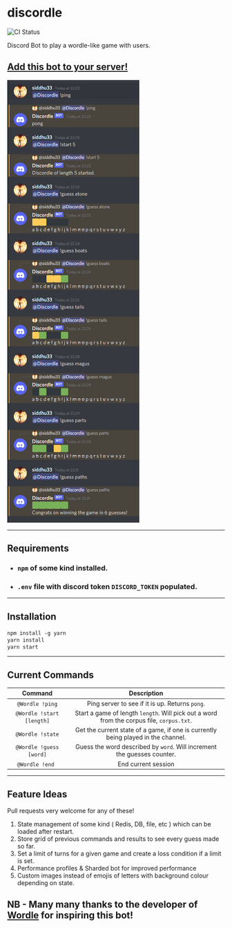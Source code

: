 # discordle 

![CI Status](https://github.com/siddhu33/discordle/actions/workflows/node.js.yml/badge.svg)

Discord Bot to play a wordle-like game with users. 

## [Add this bot to your server!](https://discord.com/oauth2/authorize?client_id=931245994681700453&permissions=292057982976&scope=bot)

![Image](images/wordle.png)

---
## Requirements

- ### `npm` of some kind installed.
- ### `.env` file with discord token `DISCORD_TOKEN` populated.
---
## Installation
```shell
npm install -g yarn
yarn install
yarn start
```
---
## Current Commands

|Command|Description|
|:-:|:-:|
|`@Wordle !ping`| Ping server to see if it is up. Returns `pong`.|
|`@Wordle !start [length]`| Start a game of length `length`. Will pick out a word from the corpus file, `corpus.txt`.|
|`@Wordle !state`| Get the current state of a game, if one is currently being played in the channel.|
|`@Wordle !guess [word]`| Guess the word described by `word`. Will increment the guesses counter.|
|`@Wordle !end `| End current session|

---
## Feature Ideas

Pull requests very welcome for any of these!

1. State management of some kind ( Redis, DB, file, etc ) which can be loaded after restart.
2. Store grid of previous commands and results to see every guess made so far.
3. Set a limit of turns for a given game and create a loss condition if a limit is set.
4. Performance profiles & Sharded bot for improved performance
5. Custom images instead of emojis of letters with background colour depending on state.

## NB - Many many thanks to the developer of [Wordle](https://www.powerlanguage.co.uk/wordle/) for inspiring this bot!